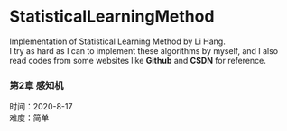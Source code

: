 # StatisticalLearningMethod
Implementation of Statistical Learning Method by Li Hang.</br>
I try as hard as I can to implement these algorithms by myself, and I also read codes from some websites like **Github** and **CSDN** for reference.

### 第2章 感知机 
时间：2020-8-17</br>
难度：简单
